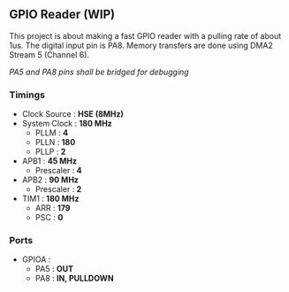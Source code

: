 ## GPIO Reader (WIP)

This project is about making a fast GPIO reader with a pulling rate of about 1us. The digital input pin is PA8.
Memory transfers are done using DMA2 Stream 5 (Channel 6).

*PA5 and PA8 pins shall be bridged for debugging*

### Timings
- Clock Source : **HSE (8MHz)**
- System Clock : **180 MHz**
    - PLLM : **4**
    - PLLN : **180**
    - PLLP : **2**
- APB1 : **45 MHz**
    - Prescaler : **4**
- APB2 : **90 MHz**
    - Prescaler : **2**
- TIM1 : **180 MHz**
    - ARR : **179**
    - PSC : **0**

### Ports
- GPIOA :
    - PA5 : **OUT**
    - PA8 : **IN, PULLDOWN**